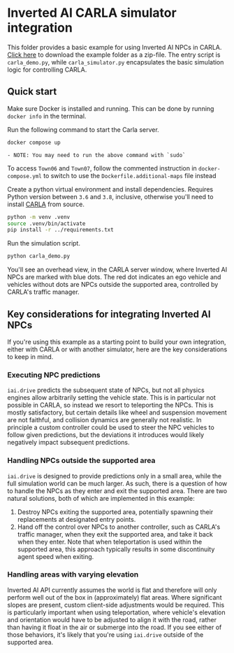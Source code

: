 # Inverted AI CARLA simulator integration

This folder provides a basic example for using Inverted AI NPCs in CARLA.
[Click here](https://download-directory.github.io/?url=https://github.com/inverted-ai/invertedai/tree/master/examples) to download the example folder as a zip-file.
The entry script is `carla_demo.py`, while `carla_simulator.py` encapsulates
the basic simulation logic for controlling CARLA.

## Quick start

Make sure Docker is installed and running.
This can be done by running `docker info` in the terminal.

Run the following command to start the Carla server.

```sh
docker compose up
```

    - NOTE: You may need to run the above command with `sudo`  

To access `Town06` and `Town07`, follow the commented instruction in `docker-compose.yml` to switch to use the
`Dockerfile.additional-maps` file instead

Create a python virtual environment and install dependencies.
Requires Python version between `3.6` and `3.8`, inclusive,
otherwise you'll need to install
[CARLA](https://carla.readthedocs.io/en/0.9.13/start_quickstart/) from source.

```sh
python -m venv .venv
source .venv/bin/activate
pip install -r ../requirements.txt
```

Run the simulation script.

```sh
python carla_demo.py
```

You'll see an overhead view, in the CARLA server window,
where Inverted AI NPCs are marked with blue dots.
The red dot indicates an ego vehicle and vehicles without dots are NPCs outside
the supported area, controlled by CARLA's traffic manager.

## Key considerations for integrating Inverted AI NPCs

If you're using this example as a starting point to build your own
integration, either with CARLA or with another simulator, here are
the key considerations to keep in mind.

### Executing NPC predictions

`iai.drive` predicts the subsequent state of NPCs, but not all physics
engines allow arbitrarily setting the vehicle state. This is in particular
not possible in CARLA, so instead we resort to teleporting the NPCs.
This is mostly satisfactory, but certain details like wheel and suspension
movement are not faithful, and collision dynamics are generally not realistic.
In principle a custom controller could be used to steer the NPC vehicles
to follow given predictions, but the deviations it introduces would likely
negatively impact subsequent predictions.

### Handling NPCs outside the supported area

`iai.drive` is designed to provide predictions only in a small area, while
the full simulation world can be much larger. As such, there is a question
of how to handle the NPCs as they enter and exit the supported area.
There are two natural solutions, both of which are implemented in this example:
1. Destroy NPCs exiting the supported area, potentially spawning their replacements
at designated entry points.
2. Hand off the control over NPCs to another controller, such as CARLA's
traffic manager, when they exit the supported area, and take it back when they enter.
Note that when teleportation is used within the supported area, this approach typically
results in some discontinuity agent speed when exiting.

### Handling areas with varying elevation

Inverted AI API currently assumes the world is flat and therefore will only perform
well out of the box in (approximately) flat areas. Where significant slopes are present,
custom client-side adjustments would be required. This is particularly important
when using teleportation, where vehicle's elevation and orientation would have to be
adjusted to align it with the road, rather than having it float in the air or
submerge into the road. If you see either of those behaviors, it's likely that you're
using `iai.drive` outside of the supported area.

